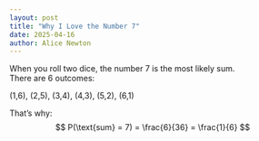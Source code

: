 ```yaml
---
layout: post
title: "Why I Love the Number 7"
date: 2025-04-16
author: Alice Newton
---
```


When you roll two dice, the number 7 is the most likely sum.  
There are 6 outcomes:

(1,6), (2,5), (3,4), (4,3), (5,2), (6,1)

That’s why:  
$$ P(\text{sum} = 7) = \frac{6}{36} = \frac{1}{6} $$

